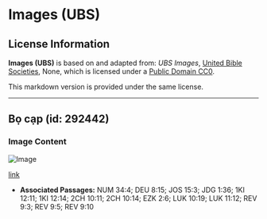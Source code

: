 # Images (UBS)

## License Information

**Images (UBS)** is based on and adapted from: _UBS Images_, [United Bible Societies](https://unitedbiblesocieties.org/), None, which is licensed under a [Public Domain CC0](https://creativecommons.org/public-domain/cc0/).

This markdown version is provided under the same license.



--------------------------------

## Bọ cạp (id: 292442)

### Image Content

![Image](https://cdn.aquifer.bible/aquifer-content/resources/Media/WEB-0793_scorpion.jpg)

[link](https://cdn.aquifer.bible/aquifer-content/resources/Media/WEB-0793_scorpion.jpg)

* **Associated Passages:** NUM 34:4; DEU 8:15; JOS 15:3; JDG 1:36; 1KI 12:11; 1KI 12:14; 2CH 10:11; 2CH 10:14; EZK 2:6; LUK 10:19; LUK 11:12; REV 9:3; REV 9:5; REV 9:10

